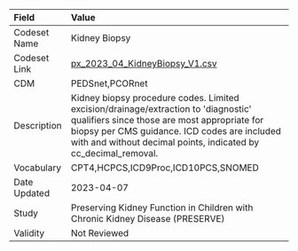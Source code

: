 |Field        |Value                                                                                                                                                                                                                                                 |
|:------------|:-----------------------------------------------------------------------------------------------------------------------------------------------------------------------------------------------------------------------------------------------------|
|Codeset Name |Kidney Biopsy                                                                                                                                                                                                                                         |
|Codeset Link |[px_2023_04_KidneyBiopsy_V1.csv](https://github.com/PEDSnet/Variable-Dictionary/blob/main/procedures/px_2023_04_KidneyBiopsy_V1.csv.csv)                                                                                                              |
|CDM          |PEDSnet,PCORnet                                                                                                                                                                                                                                       |
|Description  |Kidney biopsy procedure codes. Limited excision/drainage/extraction to 'diagnostic' qualifiers since those are most appropriate for biopsy per CMS guidance. ICD codes are included with and without decimal points, indicated by cc_decimal_removal. |
|Vocabulary   |CPT4,HCPCS,ICD9Proc,ICD10PCS,SNOMED                                                                                                                                                                                                                   |
|Date Updated |2023-04-07                                                                                                                                                                                                                                            |
|Study        |Preserving Kidney Function in Children with Chronic Kidney Disease (PRESERVE)                                                                                                                                                                         |
|Validity     |Not Reviewed                                                                                                                                                                                                                                          |
